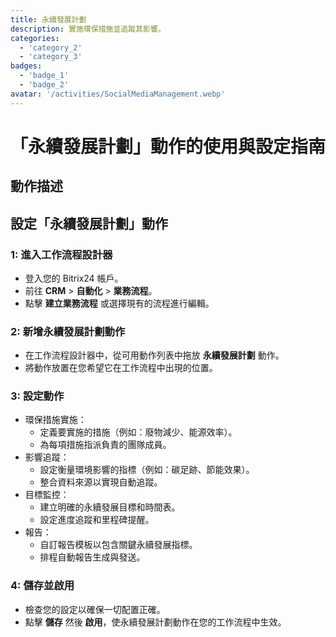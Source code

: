 ```yaml
---
title: 永續發展計劃
description: 實施環保措施並追蹤其影響。
categories: 
  - 'category_2'
  - 'category_3'
badges: 
  - 'badge_1'
  - 'badge_2'
avatar: '/activities/SocialMediaManagement.webp'
---
```


# 「永續發展計劃」動作的使用與設定指南

## 動作描述

## **設定「永續發展計劃」動作**

### 1: 進入工作流程設計器
- 登入您的 Bitrix24 帳戶。
- 前往 **CRM** > **自動化** > **業務流程**。
- 點擊 **建立業務流程** 或選擇現有的流程進行編輯。

### 2: 新增永續發展計劃動作
- 在工作流程設計器中，從可用動作列表中拖放 **永續發展計劃** 動作。
- 將動作放置在您希望它在工作流程中出現的位置。

### 3: 設定動作
- 環保措施實施：
  - 定義要實施的措施（例如：廢物減少、能源效率）。
  - 為每項措施指派負責的團隊成員。
- 影響追蹤：
  - 設定衡量環境影響的指標（例如：碳足跡、節能效果）。
  - 整合資料來源以實現自動追蹤。
- 目標監控：
  - 建立明確的永續發展目標和時間表。
  - 設定進度追蹤和里程碑提醒。
- 報告：
  - 自訂報告模板以包含關鍵永續發展指標。
  - 排程自動報告生成與發送。

### 4: 儲存並啟用
- 檢查您的設定以確保一切配置正確。
- 點擊 **儲存** 然後 **啟用**，使永續發展計劃動作在您的工作流程中生效。